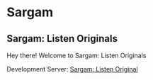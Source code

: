 # Sargam

## Sargam: Listen Originals

Hey there! Welcome to Sargam: Listen Originals

Development Server: [Sargam: Listen Original](https://sargam.ayushvns.repl.co/)